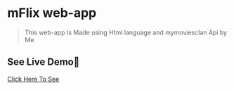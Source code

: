 # mFlix web-app

> This web-app Is Made using Html language and mymoviesclan Api by Me

## See Live Demo👀

[Click Here To See](https://mymoviesclan.netlify.app/)
